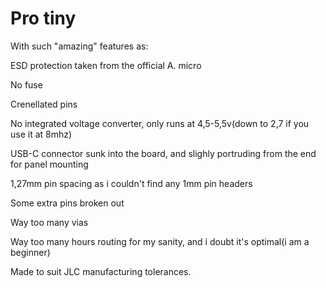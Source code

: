 # Pro tiny

With such "amazing" features as:

ESD protection taken from the official A. micro

No fuse

Crenellated pins

No integrated voltage converter, only runs at 4,5-5,5v(down to 2,7 if you use it at 8mhz)

USB-C connector sunk into the board, and slighly portruding from the end for panel mounting

1,27mm pin spacing as i couldn't find any 1mm pin headers

Some extra pins broken out

Way too many vias

Way too many hours routing for my sanity, and i doubt it's optimal(i am a beginner)

Made to suit JLC manufacturing tolerances.